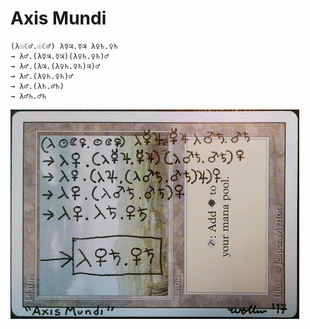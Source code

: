 # Axis Mundi
```
(λ☉☾♂.☉☾♂) λ☿♃.☿♃ λ♀♄.♀♄
→ λ♂.(λ☿♃.☿♃)(λ♀♄.♀♄)♂
→ λ♂.(λ♃.(λ♀♄.♀♄)♃)♂
→ λ♂.(λ♀♄.♀♄)♂
→ λ♂.(λ♄.♂♄)
→ λ♂♄.♂♄
```

![Axis Mundi Plains](2017-12-31-Axis%20Mundi.png)
